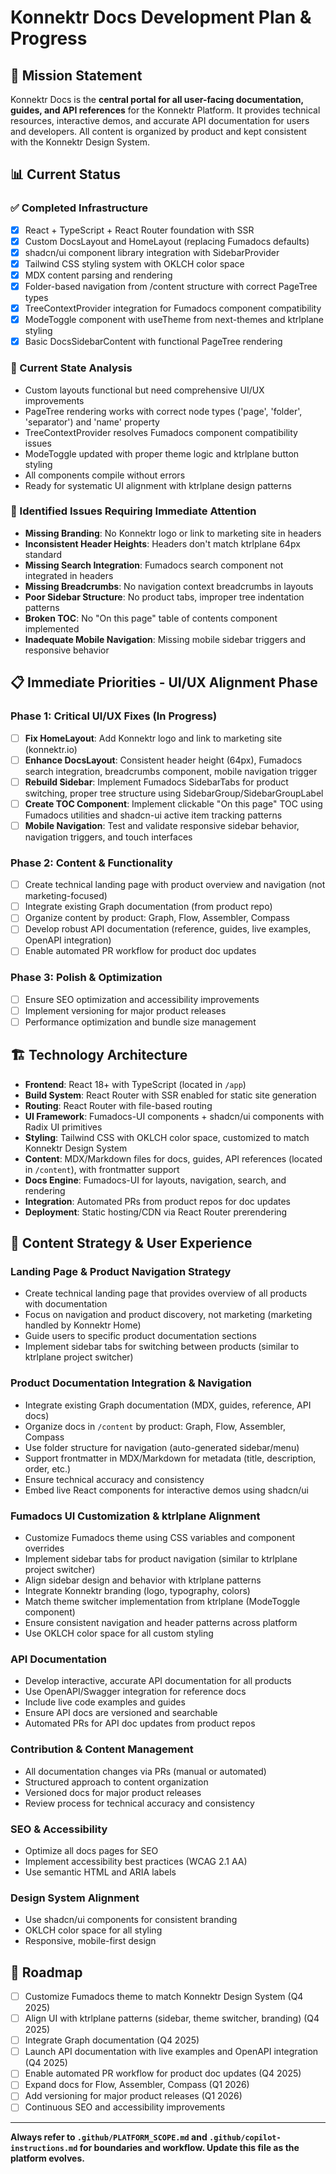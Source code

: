 # Konnektr Docs Development Plan & Progress

## 🎯 Mission Statement

Konnektr Docs is the **central portal for all user-facing documentation, guides, and API references** for the Konnektr Platform. It provides technical resources, interactive demos, and accurate API documentation for users and developers. All content is organized by product and kept consistent with the Konnektr Design System.

## 📊 Current Status

### ✅ Completed Infrastructure

- [x] React + TypeScript + React Router foundation with SSR
- [x] Custom DocsLayout and HomeLayout (replacing Fumadocs defaults)
- [x] shadcn/ui component library integration with SidebarProvider
- [x] Tailwind CSS styling system with OKLCH color space
- [x] MDX content parsing and rendering
- [x] Folder-based navigation from /content structure with correct PageTree types
- [x] TreeContextProvider integration for Fumadocs component compatibility
- [x] ModeToggle component with useTheme from next-themes and ktrlplane styling
- [x] Basic DocsSidebarContent with functional PageTree rendering

### 🔄 Current State Analysis

- Custom layouts functional but need comprehensive UI/UX improvements
- PageTree rendering works with correct node types ('page', 'folder', 'separator') and 'name' property
- TreeContextProvider resolves Fumadocs component compatibility issues
- ModeToggle updated with proper theme logic and ktrlplane button styling
- All components compile without errors
- Ready for systematic UI alignment with ktrlplane design patterns

### 🚨 Identified Issues Requiring Immediate Attention

- **Missing Branding**: No Konnektr logo or link to marketing site in headers
- **Inconsistent Header Heights**: Headers don't match ktrlplane 64px standard
- **Missing Search Integration**: Fumadocs search component not integrated in headers
- **Missing Breadcrumbs**: No navigation context breadcrumbs in layouts
- **Poor Sidebar Structure**: No product tabs, improper tree indentation patterns
- **Broken TOC**: No "On this page" table of contents component implemented
- **Inadequate Mobile Navigation**: Missing mobile sidebar triggers and responsive behavior

## 📋 Immediate Priorities - UI/UX Alignment Phase

### Phase 1: Critical UI/UX Fixes (In Progress)
- [ ] **Fix HomeLayout**: Add Konnektr logo and link to marketing site (konnektr.io)
- [ ] **Enhance DocsLayout**: Consistent header height (64px), Fumadocs search integration, breadcrumbs component, mobile navigation trigger
- [ ] **Rebuild Sidebar**: Implement Fumadocs SidebarTabs for product switching, proper tree structure using SidebarGroup/SidebarGroupLabel
- [ ] **Create TOC Component**: Implement clickable "On this page" TOC using Fumadocs utilities and shadcn-ui active item tracking patterns
- [ ] **Mobile Navigation**: Test and validate responsive sidebar behavior, navigation triggers, and touch interfaces

### Phase 2: Content & Functionality
- [ ] Create technical landing page with product overview and navigation (not marketing-focused)
- [ ] Integrate existing Graph documentation (from product repo)
- [ ] Organize content by product: Graph, Flow, Assembler, Compass
- [ ] Develop robust API documentation (reference, guides, live examples, OpenAPI integration)
- [ ] Enable automated PR workflow for product doc updates

### Phase 3: Polish & Optimization
- [ ] Ensure SEO optimization and accessibility improvements
- [ ] Implement versioning for major product releases
- [ ] Performance optimization and bundle size management

## 🏗️ Technology Architecture

- **Frontend**: React 18+ with TypeScript (located in `/app`)
- **Build System**: React Router with SSR enabled for static site generation
- **Routing**: React Router with file-based routing
- **UI Framework**: Fumadocs-UI components + shadcn/ui components with Radix UI primitives
- **Styling**: Tailwind CSS with OKLCH color space, customized to match Konnektr Design System
- **Content**: MDX/Markdown files for docs, guides, API references (located in `/content`), with frontmatter support
- **Docs Engine**: Fumadocs-UI for layouts, navigation, search, and rendering
- **Integration**: Automated PRs from product repos for doc updates
- **Deployment**: Static hosting/CDN via React Router prerendering

## 📝 Content Strategy & User Experience

### Landing Page & Product Navigation Strategy

- Create technical landing page that provides overview of all products with documentation
- Focus on navigation and product discovery, not marketing (marketing handled by Konnektr Home)
- Guide users to specific product documentation sections
- Implement sidebar tabs for switching between products (similar to ktrlplane project switcher)

### Product Documentation Integration & Navigation

- Integrate existing Graph documentation (MDX, guides, reference, API docs)
- Organize docs in `/content` by product: Graph, Flow, Assembler, Compass
- Use folder structure for navigation (auto-generated sidebar/menu)
- Support frontmatter in MDX/Markdown for metadata (title, description, order, etc.)
- Ensure technical accuracy and consistency
- Embed live React components for interactive demos using shadcn/ui

### Fumadocs UI Customization & ktrlplane Alignment

- Customize Fumadocs theme using CSS variables and component overrides
- Implement sidebar tabs for product navigation (similar to ktrlplane project switcher)
- Align sidebar design and behavior with ktrlplane patterns
- Integrate Konnektr branding (logo, typography, colors)
- Match theme switcher implementation from ktrlplane (ModeToggle component)
- Ensure consistent navigation and header patterns across platform
- Use OKLCH color space for all custom styling

### API Documentation

- Develop interactive, accurate API documentation for all products
- Use OpenAPI/Swagger integration for reference docs
- Include live code examples and guides
- Ensure API docs are versioned and searchable
- Automated PRs for API doc updates from product repos

### Contribution & Content Management

- All documentation changes via PRs (manual or automated)
- Structured approach to content organization
- Versioned docs for major product releases
- Review process for technical accuracy and consistency

### SEO & Accessibility

- Optimize all docs pages for SEO
- Implement accessibility best practices (WCAG 2.1 AA)
- Use semantic HTML and ARIA labels

### Design System Alignment

- Use shadcn/ui components for consistent branding
- OKLCH color space for all styling
- Responsive, mobile-first design

## 🚀 Roadmap

- [ ] Customize Fumadocs theme to match Konnektr Design System (Q4 2025)
- [ ] Align UI with ktrlplane patterns (sidebar, theme switcher, branding) (Q4 2025)
- [ ] Integrate Graph documentation (Q4 2025)
- [ ] Launch API documentation with live examples and OpenAPI integration (Q4 2025)
- [ ] Enable automated PR workflow for product doc updates (Q4 2025)
- [ ] Expand docs for Flow, Assembler, Compass (Q1 2026)
- [ ] Add versioning for major product releases (Q1 2026)
- [ ] Continuous SEO and accessibility improvements

---

**Always refer to `.github/PLATFORM_SCOPE.md` and `.github/copilot-instructions.md` for boundaries and workflow. Update this file as the platform evolves.**
